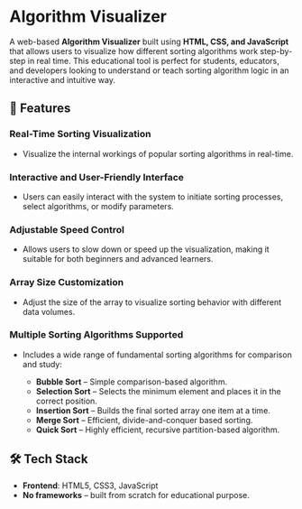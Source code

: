#  Algorithm Visualizer

A web-based **Algorithm Visualizer** built using **HTML, CSS, and JavaScript** that allows users to visualize how different sorting algorithms work step-by-step in real time. This educational tool is perfect for students, educators, and developers looking to understand or teach sorting algorithm logic in an interactive and intuitive way.

<h2>🚀 Features</h2>

<h3>Real-Time Sorting Visualization</h3>
<ul>
  <li>Visualize the internal workings of popular sorting algorithms in real-time.</li>
</ul>

<h3>Interactive and User-Friendly Interface</h3>
<ul>
  <li>Users can easily interact with the system to initiate sorting processes, select algorithms, or modify parameters.</li>
</ul>

<h3>Adjustable Speed Control</h3>
<ul>
  <li>Allows users to slow down or speed up the visualization, making it suitable for both beginners and advanced learners.</li>
</ul>

<h3>Array Size Customization</h3>
<ul>
  <li>Adjust the size of the array to visualize sorting behavior with different data volumes.</li>
</ul>

<h3>Multiple Sorting Algorithms Supported</h3>
<ul>
  <li>Includes a wide range of fundamental sorting algorithms for comparison and study:</li>
  <ul>
    <li><strong>Bubble Sort</strong> – Simple comparison-based algorithm.</li>
    <li><strong>Selection Sort</strong> – Selects the minimum element and places it in the correct position.</li>
    <li><strong>Insertion Sort</strong> – Builds the final sorted array one item at a time.</li>
    <li><strong>Merge Sort</strong> – Efficient, divide-and-conquer based sorting.</li>
    <li><strong>Quick Sort</strong> – Highly efficient, recursive partition-based algorithm.</li>
  </ul>
</ul>


## 🛠 Tech Stack

- **Frontend**: HTML5, CSS3, JavaScript  
- **No frameworks** – built from scratch for educational purpose.
